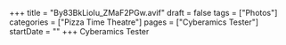 +++
title = "By83BkLioIu_ZMaF2PGw.avif"
draft = false
tags = ["Photos"]
categories = ["Pizza Time Theatre"]
pages = ["Cyberamics Tester"]
startDate = ""
+++
Cyberamics Tester
